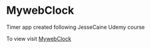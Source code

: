 # MywebClock
Timer app created following JesseCaine Udemy course 

To view visit [MywebClock](https://pauldedward.github.io/MywebClock/)
